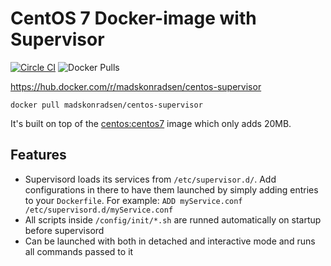 # CentOS 7 Docker-image with Supervisor
[![Circle CI](https://circleci.com/gh/madskonradsen/docker-centos-supervisor.svg?style=svg)](https://circleci.com/gh/madskonradsen/docker-centos-supervisor) ![Docker Pulls](https://img.shields.io/docker/pulls/madskonradsen/centos-supervisor)

https://hub.docker.com/r/madskonradsen/centos-supervisor

`docker pull madskonradsen/centos-supervisor`

It's built on top of the [centos:centos7](https://registry.hub.docker.com/_/centos/) image which only adds 20MB.

## Features

 - Supervisord loads its services from `/etc/supervisor.d/`. Add configurations in there to have them launched by simply adding entries to your `Dockerfile`. For example: `ADD myService.conf /etc/supervisord.d/myService.conf`
 - All scripts inside `/config/init/*.sh` are runned automatically on startup before supervisord
 - Can be launched with both in detached and interactive mode and runs all commands passed to it
